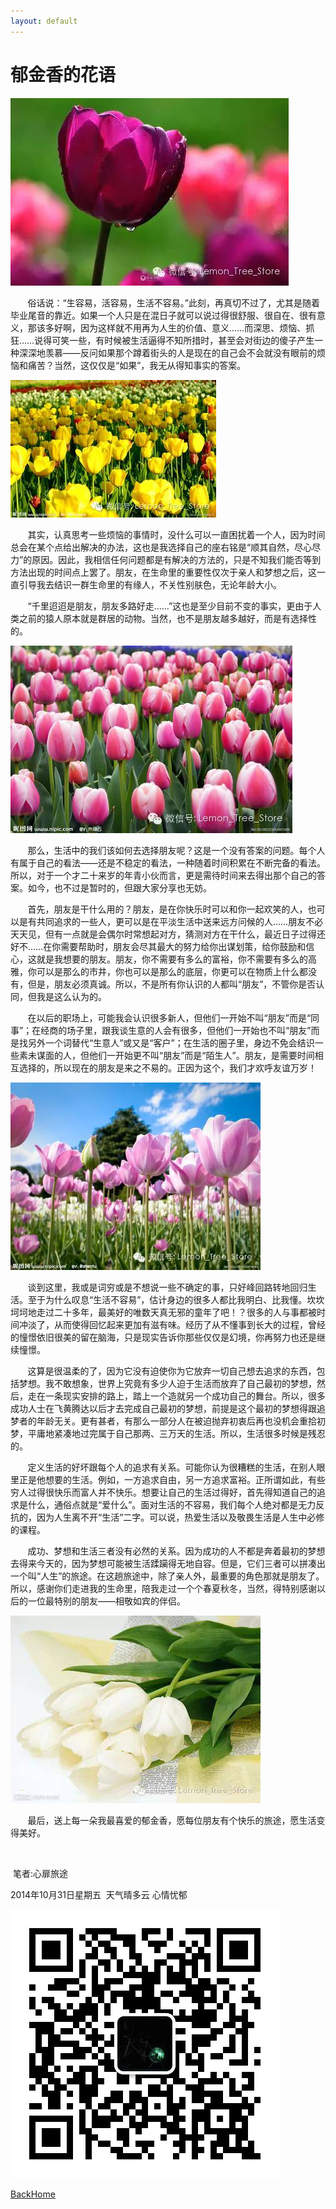 ```yaml
---
layout: default
---
```


# 郁金香的花语

![1](photoSource/郁金香/1.jpeg)

       俗话说：“生容易，活容易，生活不容易。”此刻，再真切不过了，尤其是随着毕业尾音的靠近。如果一个人只是在混日子就可以说过得很舒服、很自在、很有意义，那该多好啊，因为这样就不用再为人生的价值、意义……而深思、烦恼、抓狂……说得可笑一些，有时候被生活逼得不知所措时，甚至会对街边的傻子产生一种深深地羡慕——反问如果那个蹲着街头的人是现在的自己会不会就没有眼前的烦恼和痛苦？当然，这仅仅是“如果”，我无从得知事实的答案。

![0-1](photoSource/郁金香/0-1.jpeg)

       其实，认真思考一些烦恼的事情时，没什么可以一直困扰着一个人，因为时间总会在某个点给出解决的办法，这也是我选择自己的座右铭是“顺其自然，尽心尽力”的原因。因此，我相信任何问题都是有解决的方法的，只是不知我们能否等到方法出现的时间点上罢了。朋友，在生命里的重要性仅次于亲人和梦想之后，这一直引导我去结识一群生命里的有缘人，不关性别肤色，无论年龄大小。

       “千里迢迢是朋友，朋友多路好走……”这也是至少目前不变的事实，更由于人类之前的猿人原本就是群居的动物。当然，也不是朋友越多越好，而是有选择性的。

![0-2](photoSource/郁金香/0-2.jpeg)

       那么，生活中的我们该如何去选择朋友呢？这是一个没有答案的问题。每个人有属于自己的看法——还是不稳定的看法，一种随着时间积累在不断完备的看法。所以，对于一个才二十来岁的年青小伙而言，更是需待时间来去得出那个自己的答案。如今，也不过是暂时的，但跟大家分享也无妨。

       首先，朋友是干什么用的？朋友，是在你快乐时可以和你一起欢笑的人，也可以是有共同追求的一些人，更可以是在平淡生活中送来远方问候的人……朋友不必天天见，但有一点就是会偶尔时常想起对方，猜测对方在干什么，最近日子过得还好不……在你需要帮助时，朋友会尽其最大的努力给你出谋划策，给你鼓励和信心，这就是我想要的朋友。朋友，你不需要有多么的富裕，你不需要有多么的高雅，你可以是那么的市井，你也可以是那么的底层，你更可以在物质上什么都没有，但是，朋友必须真诚。所以，不是所有你认识的人都叫“朋友”，不管你是否认同，但我是这么认为的。

       在以后的职场上，可能我会认识很多新人，但他们一开始不叫“朋友”而是“同事”；在经商的场子里，跟我谈生意的人会有很多，但他们一开始也不叫“朋友”而是找另外一个词替代“生意人”或又是“客户”；在生活的圈子里，身边不免会结识一些素未谋面的人，但他们一开始更不叫“朋友”而是“陌生人”。朋友，是需要时间相互选择的，所以现在的朋友是来之不易的。正因为这个，我们才欢呼友谊万岁！

![0-3](photoSource/郁金香/0-3.jpeg)

       谈到这里，我或是词穷或是不想说一些不确定的事，只好峰回路转地回归生活。至于为什么叹息“生活不容易”，估计身边的很多人都比我明白、比我懂。坎坎坷坷地走过二十多年，最美好的唯数天真无邪的童年了吧！？很多的人与事都被时间冲淡了，从而使得回忆起来更加有滋有味。经历了从不懂事到长大的过程，曾经的憧憬依旧很美的留在脑海，只是现实告诉你那些仅仅是幻境，你再努力也还是继续憧憬。

       这算是很温柔的了，因为它没有迫使你为它放弃一切自己想去追求的东西，包括梦想。我不敢想象，世界上究竟有多少人迫于生活而放弃了自己最初的梦想，然后，走在一条现实安排的路上，踏上一个造就另一个成功自己的舞台。所以，很多成功人士在飞黄腾达以后才去完成自己最初的梦想，前提是这个最初的梦想得跟追梦者的年龄无关。更有甚者，有那么一部分人在被迫抛弃初衷后再也没机会重拾初梦，平庸地紧凑地过完属于自己那两、三万天的生活。所以，生活很多时候是残忍的。

       定义生活的好坏跟每个人的追求有关系。可能你认为很糟糕的生活，在别人眼里正是他想要的生活。例如，一方追求自由，另一方追求富裕。正所谓如此，有些穷人过得很快乐而富人并不快乐。想要让自己的生活过得好，首先得知道自己的追求是什么，通俗点就是“爱什么”。面对生活的不容易，我们每个人绝对都是无力反抗的，因为人生离不开“生活”二字。可以说，热爱生活以及敬畏生活是人生中必修的课程。

       成功、梦想和生活三者没有必然的关系。因为成功的人不都是奔着最初的梦想去得来今天的，因为梦想可能被生活蹂躏得无地自容。但是，它们三者可以拼凑出一个叫“人生”的旅途。在这趟旅途中，除了亲人外，最重要的角色那就是朋友了。所以，感谢你们走进我的生命里，陪我走过一个个春夏秋冬，当然，得特别感谢以后的一位最特别的朋友——相敬如宾的伴侣。

![0-4](photoSource/郁金香/0-4.jpeg)

       最后，送上每一朵我最喜爱的郁金香，愿每位朋友有个快乐的旅途，愿生活变得美好。

                           

 笔者:心扉旅途

 2014年10月31日星期五  天气晴多云 心情忧郁

![wechat](photoSource/wechat.jpeg)

[BackHome](http://ablexie.github.io/)